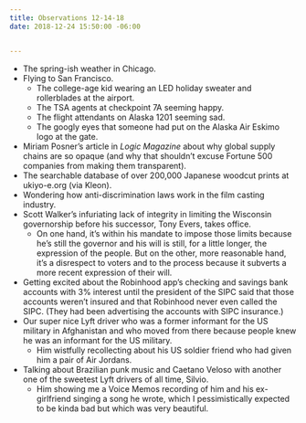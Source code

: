 ```yaml
---
title: Observations 12-14-18
date: 2018-12-24 15:50:00 -06:00


---
```


- The spring-ish weather in Chicago.
- Flying to San Francisco.
	- The college-age kid wearing an LED holiday sweater and rollerblades at the airport.
	- The TSA agents at checkpoint 7A seeming happy.
	- The flight attendants on Alaska 1201 seeming sad.
	- The googly eyes that someone had put on the Alaska Air Eskimo logo at the gate.
- Miriam Posner’s article in *Logic Magazine* about why global supply chains are so opaque (and why that shouldn’t excuse Fortune 500 companies from making them transparent).
- The searchable database of over 200,000 Japanese woodcut prints at ukiyo-e.org (via Kleon).
- Wondering how anti-discrimination laws work in the film casting industry.
- Scott Walker’s infuriating lack of integrity in limiting the Wisconsin governorship before his successor, Tony Evers, takes office.
	- On one hand, it’s within his mandate to impose those limits because he’s still the governor and his will is still, for a little longer, the expression of the people. But on the other, more reasonable hand, it’s a disrespect to voters and to the process because it subverts a more recent expression of their will.
- Getting excited about the Robinhood app’s checking and savings bank accounts with 3% interest until the president of the SIPC said that those accounts weren’t insured and that Robinhood never even called the SIPC. (They had been advertising the accounts with SIPC insurance.)
- Our super nice Lyft driver who was a former informant for the US military in Afghanistan and who moved from there because people knew he was an informant for the US military.
	- Him wistfully recollecting about his US soldier friend who had given him a pair of Air Jordans.
- Talking about Brazilian punk music and Caetano Veloso with another one of the sweetest Lyft drivers of all time, Silvio.
	- Him showing me a Voice Memos recording of him and his ex-girlfriend singing a song he wrote, which I pessimistically expected to be kinda bad but which was very beautiful.